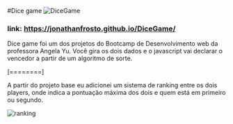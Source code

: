 #Dice game
![DiceGame](https://i.imgur.com/LWhrwV4.png "DiceGame")
### link: https://jonathanfrosto.github.io/DiceGame/
Dice game foi um dos projetos do Bootcamp de Desenvolvimento web da professora Angela Yu. Você gira os dois dados e o javascript vai declarar o vencedor a partir de um algoritmo de sorte.

[========]

A partir do projeto base eu adicionei um sistema de ranking entre os dois players, onde indica a pontuação máxima dos dois e quem está em primeiro ou segundo.

![ranking](https://i.imgur.com/P9Wirbl.png "ranking")